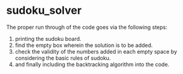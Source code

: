# sudoku_solver
The proper run through of the code goes via the following steps:
1. printing the sudoku board.
2. find the empty box wherein the solution is to be added.
3. check the validity of the numbers added in each empty space by considering the basic rules of sudoku.
4. and finally including the backtracking algorithm into the code.
